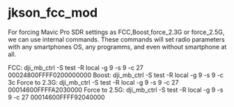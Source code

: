 # jkson_fcc_mod

For forcing Mavic Pro SDR settings as FCC,Boost,force_2.3G or force_2.5G, we can use internal commands.
These commands will set radio parameters with any smartphones OS, any programms, and even without smartphone at all.

FCC:              dji_mb_ctrl -S test -R local -g 9 -s 9 -c 27 00024800FFFF0200000000
Boost:            dji_mb_ctrl -S test -R local -g 9 -s 9 -c 3c
Force to 2.3G:    dji_mb_ctrl -S test -R local -g 9 -s 9 -c 27 00014600FFFFA2030000
Force to 2.5G:    dji_mb_ctrl -S test -R local -g 9 -s 9 -c 27 00014600FFFF92040000
